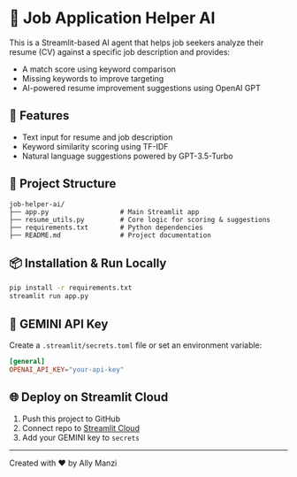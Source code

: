 
# 🤖 Job Application Helper AI

This is a Streamlit-based AI agent that helps job seekers analyze their resume (CV) against a specific job description and provides:
- A match score using keyword comparison
- Missing keywords to improve targeting
- AI-powered resume improvement suggestions using OpenAI GPT

## 🚀 Features
- Text input for resume and job description
- Keyword similarity scoring using TF-IDF
- Natural language suggestions powered by GPT-3.5-Turbo

## 📂 Project Structure
```
job-helper-ai/
├── app.py                  # Main Streamlit app
├── resume_utils.py         # Core logic for scoring & suggestions
├── requirements.txt        # Python dependencies
├── README.md               # Project documentation
```

## 📦 Installation & Run Locally
```bash
pip install -r requirements.txt
streamlit run app.py
```

## 🔑 GEMINI API Key
Create a `.streamlit/secrets.toml` file or set an environment variable:
```toml
[general]
OPENAI_API_KEY="your-api-key"
```

## 🌐 Deploy on Streamlit Cloud
1. Push this project to GitHub
2. Connect repo to [Streamlit Cloud](https://streamlit.io/cloud)
3. Add your GEMINI key to `secrets`

---

Created with ❤️ by Ally Manzi

